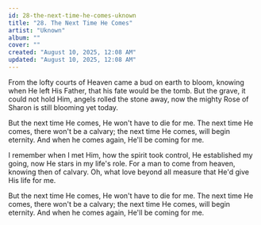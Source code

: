 ```yaml
---
id: 28-the-next-time-he-comes-uknown
title: "28. The Next Time He Comes"
artist: "Uknown"
album: ""
cover: ""
created: "August 10, 2025, 12:08 AM"
updated: "August 10, 2025, 12:08 AM"
---
```


From the lofty courts of Heaven came a bud on earth to bloom, knowing when He left His Father, that his fate would be the tomb. But the grave, it could not hold Him, angels rolled the stone away, now the mighty Rose of Sharon is still blooming yet today.

But the next time He comes, He won't have to die for me. The next time He comes, there won't be a calvary; the next time He comes, will begin eternity. And when he comes again, He'll be coming for me. 

I remember when I met Him, how the spirit took control, He established my going, now He stars in my life's role. For a man to come from heaven, knowing then of calvary. Oh, what love beyond all measure that He'd give His life for me. 

But the next time He comes, He won't have to die for me. The next time He comes, there won't be a calvary; the next time He comes, will begin eternity. And when he comes again, He'll be coming for me. 